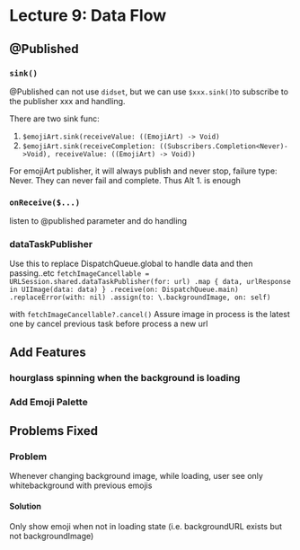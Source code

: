 # Lecture 9: Data Flow


## @Published

### `sink()`
@Published can not use `didset`, but we can use `$xxx.sink()`to subscribe to the publisher xxx and handling.

There are two sink func:
1. `$emojiArt.sink(receiveValue: ((EmojiArt) -> Void)` 
2. `$emojiArt.sink(receiveCompletion: ((Subscribers.Completion<Never)->Void),
                        receiveValue: ((EmojiArt) -> Void))`

For emojiArt publisher, it will always publish and never stop, failure type: Never. They can never fail and complete.
Thus Alt 1. is enough


### `onReceive($...)`
listen to @published parameter and do handling


### dataTaskPublisher

Use this to replace DispatchQueue.global to handle data and then passing..etc
`
fetchImageCancellable = URLSession.shared.dataTaskPublisher(for: url)
                                                .map { data, urlResponse in UIImage(data: data) }
                                                .receive(on: DispatchQueue.main)
                                                .replaceError(with: nil)
                                                .assign(to: \.backgroundImage, on: self)
`

with 
` fetchImageCancellable?.cancel() `
Assure image in process is the latest one by cancel previous task before process a new url






## Add Features

### hourglass spinning when the background is loading
### Add Emoji Palette

## Problems Fixed

### Problem
Whenever changing background image, while loading, user see only whitebackground with previous emojis
#### Solution
Only show emoji when not in loading state (i.e. backgroundURL exists but not backgroundImage)



